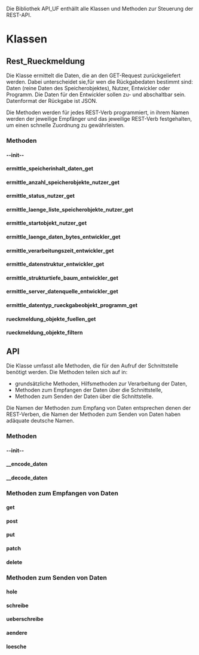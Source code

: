 Die Bibliothek API_UF enthällt alle Klassen und Methoden zur Steuerung der REST-API.

# Klassen

## Rest_Rueckmeldung
Die Klasse ermittelt die Daten, die an den GET-Request zurückgeliefert werden. Dabei unterscheidet sie,für wen die 
Rückgabedaten bestimmt sind: Daten (reine Daten des Speicherobjektes), Nutzer, Entwickler oder Programm. Die Daten für 
den Entwickler sollen zu- und abschaltbar sein. Datenformat der Rückgabe ist JSON.

Die Methoden werden für jedes REST-Verb programmiert, in ihrem Namen werden der jeweilige Empfänger und das jeweilige 
REST-Verb festgehalten, um einen schnelle Zuordnung zu gewährleisten. 

### Methoden

#### --init--


#### ermittle_speicherinhalt_daten_get


#### ermittle_anzahl_speicherobjekte_nutzer_get


#### ermittle_status_nutzer_get


#### ermittle_laenge_liste_speicherobjekte_nutzer_get


#### ermittle_startobjekt_nutzer_get


#### ermittle_laenge_daten_bytes_entwickler_get


#### ermittle_verarbeitungszeit_entwickler_get


#### ermittle_datenstruktur_entwickler_get


#### ermittle_strukturtiefe_baum_entwickler_get


#### ermittle_server_datenquelle_entwickler_get


#### ermittle_datentyp_rueckgabeobjekt_programm_get


#### rueckmeldung_objekte_fuellen_get


#### rueckmeldung_objekte_filtern





## API
Die Klasse umfasst alle Methoden, die für den Aufruf der Schnittstelle benötigt werden. Die Methoden teilen sich auf in:
- grundsätzliche Methoden, Hilfsmethoden zur Verarbeitung der Daten,
- Methoden zum Empfangen der Daten über die Schnittstelle,
- Methoden zum Senden der Daten über die Schnittstelle.

Die Namen der Methoden zum Empfang von Daten entsprechen denen der REST-Verben, die Namen der Methoden zum Senden von 
Daten haben adäquate deutsche Namen.

### Methoden

#### --init--


#### __encode_daten


#### __decode_daten

### Methoden zum Empfangen von Daten

#### get


#### post


#### put


#### patch


#### delete


### Methoden zum Senden von Daten

#### hole


#### schreibe


#### ueberschreibe


#### aendere


#### loesche

